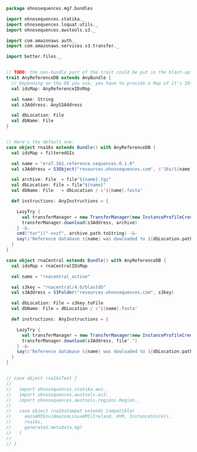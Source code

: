 
```scala
package ohnosequences.mg7.bundles

import ohnosequences.statika._
import ohnosequences.loquat.utils._
import ohnosequences.awstools.s3._

import com.amazonaws.auth._
import com.amazonaws.services.s3.transfer._

import better.files._


// TODO: the non-bundle part of the trait could be put in the blast-api lib
trait AnyReferenceDB extends AnyBundle {
  // Depending on the DB you use, you have to provide a Map of it's IDs to TaxID
  val idsMap: AnyReferenceIDsMap

  val name: String
  val s3Address: AnyS3Address

  val dbLocation: File
  val dbName: File
}


// Here's the default one:
case object rna16s extends Bundle() with AnyReferenceDB {
  val idsMap = filteredGIs

  val name = "era7.16S.reference.sequences.0.1.0"
  val s3Address = S3Object("resources.ohnosequences.com", s"16s/${name}.tgz")

  val archive: File  = file"${name}.tgz"
  val dbLocation: File = file"${name}"
  val dbName: File   = dbLocation / s"${name}.fasta"

  def instructions: AnyInstructions = {

    LazyTry {
      val transferManager = new TransferManager(new InstanceProfileCredentialsProvider())
      transferManager.download(s3Address, archive)
    } -&-
    cmd("tar")("-xvzf", archive.path.toString) -&-
    say(s"Reference database ${name} was dowloaded to ${dbLocation.path}")
  }
}

case object rnaCentral extends Bundle() with AnyReferenceDB {
  val idsMap = rnaCentralIDsMap

  val name = "rnacentral_active"

  val s3key = "rnacentral/4.0/blastdb"
  val s3Address = S3Folder("resources.ohnosequences.com", s3key)

  val dbLocation: File = s3key.toFile
  val dbName: File = dbLocation / s"${name}.fasta"

  def instructions: AnyInstructions = {

    LazyTry {
      val transferManager = new TransferManager(new InstanceProfileCredentialsProvider())
      transferManager.download(s3Address, file".")
    } -&-
    say(s"Reference database ${name} was dowloaded to ${dbLocation.path}")
  }
}


// case object rna16sTest {
//
//   import ohnosequences.statika.aws._
//   import ohnosequences.awstools.ec2._
//   import ohnosequences.awstools.regions.Region._
//
//   case object rna16sCompat extends Compatible(
//     amznAMIEnv(AmazonLinuxAMI(Ireland, HVM, InstanceStore)),
//     rna16s,
//     generated.metadata.mg7
//   )
//
// }

```




[main/scala/metagenomica/bio4j/taxonomyTree.scala]: ../bio4j/taxonomyTree.scala.md
[main/scala/metagenomica/bio4j/titanTaxonomyTree.scala]: ../bio4j/titanTaxonomyTree.scala.md
[main/scala/metagenomica/bundles/bio4jTaxonomy.scala]: bio4jTaxonomy.scala.md
[main/scala/metagenomica/bundles/blast.scala]: blast.scala.md
[main/scala/metagenomica/bundles/filterGIs.scala]: filterGIs.scala.md
[main/scala/metagenomica/bundles/flash.scala]: flash.scala.md
[main/scala/metagenomica/bundles/referenceDB.scala]: referenceDB.scala.md
[main/scala/metagenomica/bundles/referenceMap.scala]: referenceMap.scala.md
[main/scala/metagenomica/data.scala]: ../data.scala.md
[main/scala/metagenomica/dataflow.scala]: ../dataflow.scala.md
[main/scala/metagenomica/dataflows/noFlash.scala]: ../dataflows/noFlash.scala.md
[main/scala/metagenomica/dataflows/standard.scala]: ../dataflows/standard.scala.md
[main/scala/metagenomica/loquats/1.flash.scala]: ../loquats/1.flash.scala.md
[main/scala/metagenomica/loquats/2.split.scala]: ../loquats/2.split.scala.md
[main/scala/metagenomica/loquats/3.blast.scala]: ../loquats/3.blast.scala.md
[main/scala/metagenomica/loquats/4.merge.scala]: ../loquats/4.merge.scala.md
[main/scala/metagenomica/loquats/5.assignment.scala]: ../loquats/5.assignment.scala.md
[main/scala/metagenomica/loquats/6.counting.scala]: ../loquats/6.counting.scala.md
[main/scala/metagenomica/package.scala]: ../package.scala.md
[main/scala/metagenomica/parameters.scala]: ../parameters.scala.md
[test/scala/bundles.scala]: ../../../../test/scala/bundles.scala.md
[test/scala/lca.scala]: ../../../../test/scala/lca.scala.md
[test/scala/metagenomica/pipeline.scala]: ../../../../test/scala/metagenomica/pipeline.scala.md